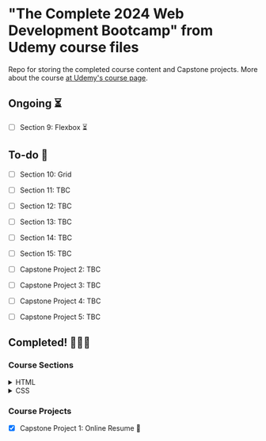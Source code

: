 # "The Complete 2024 Web Development Bootcamp" from Udemy course files

Repo for storing the completed course content and Capstone projects.
More about the course [at Udemy's course page](https://www.udemy.com/course/the-complete-web-development-bootcamp/).

## Ongoing :hourglass_flowing_sand:

- [ ] Section 9: Flexbox :hourglass_flowing_sand:

## To-do :memo:

- [ ] Section 10: Grid
- [ ] Section 11: TBC
- [ ] Section 12: TBC
- [ ] Section 13: TBC
- [ ] Section 14: TBC
- [ ] Section 15: TBC

- [ ] Capstone Project 2: TBC
- [ ] Capstone Project 3: TBC
- [ ] Capstone Project 4: TBC
- [ ] Capstone Project 5: TBC

## Completed! :tada::tada::tada:

### Course Sections

<details>
  <summary>HTML</summary>

- [x] Section 1: Front-End Web Development :tada:
- [x] Section 2: Introduction to HTML :tada:
- [x] Section 3: Intermediate HTML :tada:
- [x] Section 4: Multi-Page Websites :tada:

</details>

<details>
  <summary>CSS</summary>

- [x] Section 5: Introduction to CSS :tada:
- [x] Section 6: CSS Properties :tada:
- [x] Section 7: Intermediate CSS :tada:
- [x] Section 8: Advanced CSS :tada:

</details>

### Course Projects

- [x] Capstone Project 1: Online Resume :tada:
